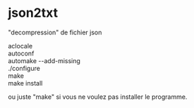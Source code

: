 # json2txt  
"decompression" de fichier json  
  
aclocale  
autoconf  
automake --add-missing  
./configure  
make  
make install  
  
ou juste "make" si vous ne voulez pas installer le programme.

